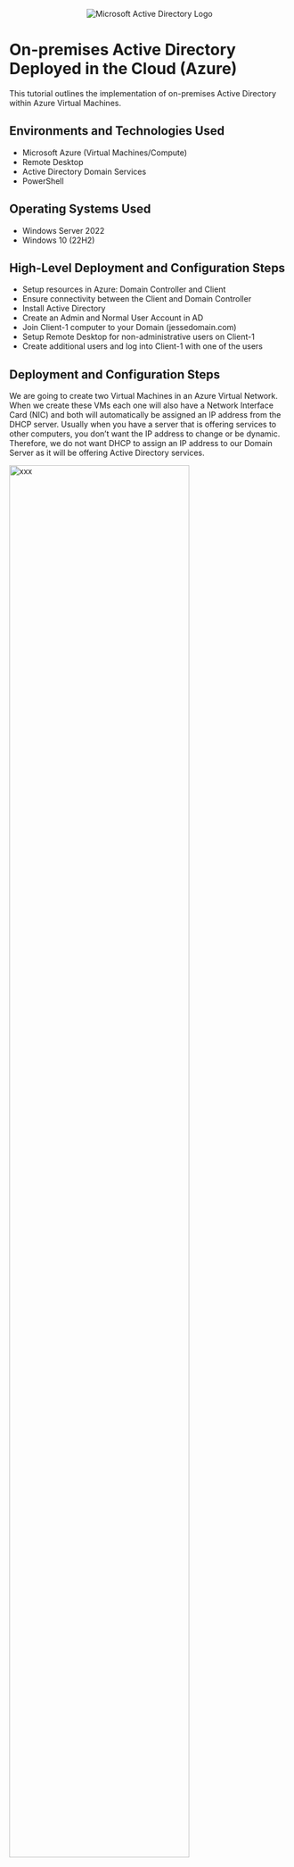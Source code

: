 <p align="center">
<img src="https://i.imgur.com/pU5A58S.png" alt="Microsoft Active Directory Logo"/>
</p>

<h1>On-premises Active Directory Deployed in the Cloud (Azure)</h1>
This tutorial outlines the implementation of on-premises Active Directory within Azure Virtual Machines.<br />


<h2>Environments and Technologies Used</h2>

- Microsoft Azure (Virtual Machines/Compute)
- Remote Desktop
- Active Directory Domain Services
- PowerShell

<h2>Operating Systems Used </h2>

- Windows Server 2022
- Windows 10 (22H2)

<h2>High-Level Deployment and Configuration Steps</h2>

- Setup resources in Azure: Domain Controller and Client
- Ensure connectivity between the Client and Domain Controller
- Install Active Directory
- Create an Admin and Normal User Account in AD
- Join Client-1 computer to your Domain (jessedomain.com)
- Setup Remote Desktop for non-administrative users on Client-1
- Create additional users and log into Client-1 with one of the users

<h2>Deployment and Configuration Steps</h2>

<p>
  We are going to create two Virtual Machines in an Azure Virtual Network. When we create these VMs each one will also have a Network Interface Card (NIC) and both will automatically be assigned an IP address from the DHCP server. Usually when you have a server that is offering services to other computers, you don’t want the IP address to change or be dynamic. Therefore, we do not want DHCP to assign an IP address to our Domain Server as it will be offering Active Directory services. 
</p>
<p>
<img src="https://i.imgur.com/jL8Uv6k.png" height="80%" width="80%" alt="xxx"/>
</p>
<p>
Normally when you create VMs in a Virtual Network all the IP addressing is setup automatically through the hidden DNS in the Virtual Network. However, for a client computer to join a Domain, it needs to use the Domain Controller as the DNS Server. When we install Active Directory on a server and turn that server into a Domain Controller, a DNS service is actually installed on the Domain Controller as well. Therefore, we need to use the IP address of the Domain Controller as the DNS Server for the Client computer. 
</p>
<br />
<br />
<br />

<p>
  First we are going to create two Virtual Machines, 1st VM with Windows Server as our Domain Controller (DC-1) and 2nd VM with Windows 10 which will be our Client computer (Client-1). 
</p>
<p>
<img src="https://imgur.com/8FHVBwj.png" height="80%" width="80%" alt="xx"/>
</p>
<br/>
<br/>
<br/>

<p>
  Next, we need to manually set the private IP address of our Domain Controller (DC-1) from dynamic to static so that the DCHP Server will not assign the Domain Controller an IP address. DC-1's private IP address is manually assigned as 10.0.0.4. 
</p>
<p>
  <img src="https://imgur.com/rBsJopP.png" height="80%" width="80%" alt="xx"/>
</p>
<br/>
<br/>
<br/>

<p>
  We need to also confirm both VMs are on the same Virtual Netowrk seen as below
</p>
<p>
  <img src="https://i.imgur.com/uKfzntZ.png" height="80%" width="80%" alt="xx"/>
</p>
<br/>
<br/>
<br/>

<p>
  Next we need to ensure connectivity between the Client and the Domain Controller. So we are going to Remote Desktop login to the Client and ping the Domain Controller's private IP address using ping -t (non-stop perpetual ping)
</p>
<p>
  <img src="https://i.imgur.com/E1mWacn.png" height="80%" width="80%" alt="xx"/>
</p>
<br/>
<br/>
<br/>

<p>
  When we ping DC-1 from Client-1, we see that it fails. So we are going to open a hole in DC-1's Firewall to ensure that we can ping it. 
</p>
<p>
  <img src="https://i.imgur.com/eAr4EgO.png" height="80%" width="80%" alt="xx"/>
</p>
<br/>
<br/>
<br/>

<p>
  We are going to open another instance of Remote Desktop and login to DC-1.  Go to Windows Firewall Advanced Security and Enable ICMPv4 so that we can ping DC-1 from Client-1. Navigate to Inbound Rules, filter by ICMPv4 Protocol, and Enable ICMP Echo Request as shown below
</p>
<p>
  <img src="https://i.imgur.com/KR9ZmWi.png" height="80%" width="80%" alt="xx"/>
  <br/>
  <br/>
  <img src="https://i.imgur.com/t97ShvG.png" height="80%" width="80%" alt="xx"/>
</p>
<br/>
<br/>
<br/>

<p>
  Now we can see ping is successful; ensuring there is connectivity between Client-1 and DC-1.
</p>
<p>
  <img src="https://i.imgur.com/b55ZhVz.png" height="80%" width="80%" alt="xx"/>
</p>
<br/>
<br/>
<br/>

<p>
  Next, we are going to install Active Directory on DC-1 and promote it into a Domain Controller, then restart and log back into the Domain Controller. 
</p>
<p>
  <img src="https://i.imgur.com/Pc4o6es.png" height="80%" width="80%" alt="xx"/>
  <br/>
  <br/>
  <img src="https://i.imgur.com/4f8SgXr.png" height="80%" width="80%" alt="xx"/>
</p>

